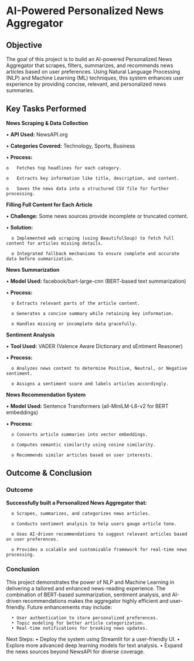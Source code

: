 # AI-Powered Personalized News Aggregator

## Objective
The goal of this project is to build an AI-powered Personalized News Aggregator that scrapes, filters, summarizes, and recommends news articles based on user preferences. Using Natural Language Processing (NLP) and Machine Learning (ML) techniques, this system enhances user experience by providing concise, relevant, and personalized news summaries.

## Key Tasks Performed

**News Scraping & Data Collection**
   
•	**API Used:** NewsAPI.org

•	**Categories Covered:** Technology, Sports, Business

•	**Process:**

    o	Fetches top headlines for each category.
    
    o	Extracts key information like title, description, and content.
    
    o	Saves the news data into a structured CSV file for further processing.
    

**Filling Full Content for Each Article** 

•	**Challenge:** Some news sources provide incomplete or truncated content.

•	**Solution:**

      o	Implemented web scraping (using BeautifulSoup) to fetch full content for articles missing details.

      o	Integrated fallback mechanisms to ensure complete and accurate data before summarization.

**News Summarization**

•	**Model Used:** facebook/bart-large-cnn (BERT-based text summarization)

•	**Process:**

      o	Extracts relevant parts of the article content.
      
      o	Generates a concise summary while retaining key information.
      
      o	Handles missing or incomplete data gracefully.
      

**Sentiment Analysis**

•	**Tool Used:** VADER (Valence Aware Dictionary and sEntiment Reasoner)

•	**Process:**

      o	Analyzes news content to determine Positive, Neutral, or Negative sentiment.
      
      o	Assigns a sentiment score and labels articles accordingly.

**News Recommendation System**

•	**Model Used:** Sentence Transformers (all-MiniLM-L6-v2 for BERT embeddings)

•	**Process:**

      o	Converts article summaries into vector embeddings.
      
      o	Computes semantic similarity using cosine similarity.
      
      o	Recommends similar articles based on user interests.
      

## Outcome & Conclusion
### Outcome
**Successfully built a Personalized News Aggregator that:**

      o	Scrapes, summarizes, and categorizes news articles.
      
      o	Conducts sentiment analysis to help users gauge article tone.
      
      o	Uses AI-driven recommendations to suggest relevant articles based on user preferences.
      
      o	Provides a scalable and customizable framework for real-time news processing.


### Conclusion

This project demonstrates the power of NLP and Machine Learning in delivering a tailored and enhanced news-reading experience. The combination of BERT-based summarization, sentiment analysis, and AI-driven recommendations makes the aggregator highly efficient and user-friendly. Future enhancements may include:

      •	User authentication to store personalized preferences.
      •	Topic modeling for better article categorization.
      •	Real-time notifications for breaking news updates.

 Next Steps:
      •	Deploy the system using Streamlit for a user-friendly UI.
      •	Explore more advanced deep learning models for text analysis.
      •	Expand the news sources beyond NewsAPI for diverse coverage.

